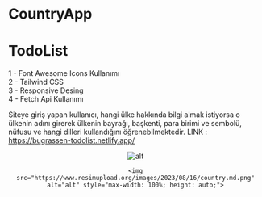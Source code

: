 # CountryApp
# TodoList
1 - Font Awesome Icons Kullanımı   
2 - Tailwind CSS   
3 - Responsive Desing  
4 - Fetch Api Kullanımı 

Siteye giriş yapan kullanıcı,  hangi ülke hakkında bilgi almak istiyorsa o ülkenin adını girerek ülkenin bayrağı, başkenti, para birimi ve sembolü, nüfusu ve hangi dilleri kullandığını öğrenebilmektedir. 
LINK : https://bugrassen-todolist.netlify.app/

<div align="center">
    <img src="https://www.resimupload.org/images/2023/08/16/cotnr.md.png" alt="alt" style="max-width: 100%; height: auto;">  
    
    <img src="https://www.resimupload.org/images/2023/08/16/country.md.png" alt="alt" style="max-width: 100%; height: auto;">
</div>

